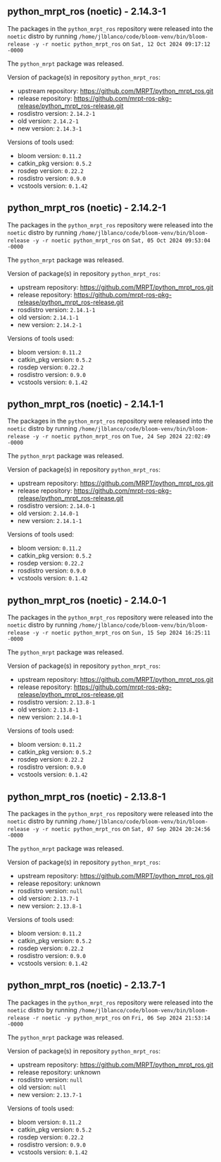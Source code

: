 ## python_mrpt_ros (noetic) - 2.14.3-1

The packages in the `python_mrpt_ros` repository were released into the `noetic` distro by running `/home/jlblanco/code/bloom-venv/bin/bloom-release -y -r noetic python_mrpt_ros` on `Sat, 12 Oct 2024 09:17:12 -0000`

The `python_mrpt` package was released.

Version of package(s) in repository `python_mrpt_ros`:

- upstream repository: https://github.com/MRPT/python_mrpt_ros.git
- release repository: https://github.com/mrpt-ros-pkg-release/python_mrpt_ros-release.git
- rosdistro version: `2.14.2-1`
- old version: `2.14.2-1`
- new version: `2.14.3-1`

Versions of tools used:

- bloom version: `0.11.2`
- catkin_pkg version: `0.5.2`
- rosdep version: `0.22.2`
- rosdistro version: `0.9.0`
- vcstools version: `0.1.42`


## python_mrpt_ros (noetic) - 2.14.2-1

The packages in the `python_mrpt_ros` repository were released into the `noetic` distro by running `/home/jlblanco/code/bloom-venv/bin/bloom-release -y -r noetic python_mrpt_ros` on `Sat, 05 Oct 2024 09:53:04 -0000`

The `python_mrpt` package was released.

Version of package(s) in repository `python_mrpt_ros`:

- upstream repository: https://github.com/MRPT/python_mrpt_ros.git
- release repository: https://github.com/mrpt-ros-pkg-release/python_mrpt_ros-release.git
- rosdistro version: `2.14.1-1`
- old version: `2.14.1-1`
- new version: `2.14.2-1`

Versions of tools used:

- bloom version: `0.11.2`
- catkin_pkg version: `0.5.2`
- rosdep version: `0.22.2`
- rosdistro version: `0.9.0`
- vcstools version: `0.1.42`


## python_mrpt_ros (noetic) - 2.14.1-1

The packages in the `python_mrpt_ros` repository were released into the `noetic` distro by running `/home/jlblanco/code/bloom-venv/bin/bloom-release -y -r noetic python_mrpt_ros` on `Tue, 24 Sep 2024 22:02:49 -0000`

The `python_mrpt` package was released.

Version of package(s) in repository `python_mrpt_ros`:

- upstream repository: https://github.com/MRPT/python_mrpt_ros.git
- release repository: https://github.com/mrpt-ros-pkg-release/python_mrpt_ros-release.git
- rosdistro version: `2.14.0-1`
- old version: `2.14.0-1`
- new version: `2.14.1-1`

Versions of tools used:

- bloom version: `0.11.2`
- catkin_pkg version: `0.5.2`
- rosdep version: `0.22.2`
- rosdistro version: `0.9.0`
- vcstools version: `0.1.42`


## python_mrpt_ros (noetic) - 2.14.0-1

The packages in the `python_mrpt_ros` repository were released into the `noetic` distro by running `/home/jlblanco/code/bloom-venv/bin/bloom-release -y -r noetic python_mrpt_ros` on `Sun, 15 Sep 2024 16:25:11 -0000`

The `python_mrpt` package was released.

Version of package(s) in repository `python_mrpt_ros`:

- upstream repository: https://github.com/MRPT/python_mrpt_ros.git
- release repository: https://github.com/mrpt-ros-pkg-release/python_mrpt_ros-release.git
- rosdistro version: `2.13.8-1`
- old version: `2.13.8-1`
- new version: `2.14.0-1`

Versions of tools used:

- bloom version: `0.11.2`
- catkin_pkg version: `0.5.2`
- rosdep version: `0.22.2`
- rosdistro version: `0.9.0`
- vcstools version: `0.1.42`


## python_mrpt_ros (noetic) - 2.13.8-1

The packages in the `python_mrpt_ros` repository were released into the `noetic` distro by running `/home/jlblanco/code/bloom-venv/bin/bloom-release -y -r noetic python_mrpt_ros` on `Sat, 07 Sep 2024 20:24:56 -0000`

The `python_mrpt` package was released.

Version of package(s) in repository `python_mrpt_ros`:

- upstream repository: https://github.com/MRPT/python_mrpt_ros.git
- release repository: unknown
- rosdistro version: `null`
- old version: `2.13.7-1`
- new version: `2.13.8-1`

Versions of tools used:

- bloom version: `0.11.2`
- catkin_pkg version: `0.5.2`
- rosdep version: `0.22.2`
- rosdistro version: `0.9.0`
- vcstools version: `0.1.42`


## python_mrpt_ros (noetic) - 2.13.7-1

The packages in the `python_mrpt_ros` repository were released into the `noetic` distro by running `/home/jlblanco/code/bloom-venv/bin/bloom-release -r noetic -y python_mrpt_ros` on `Fri, 06 Sep 2024 21:53:14 -0000`

The `python_mrpt` package was released.

Version of package(s) in repository `python_mrpt_ros`:

- upstream repository: https://github.com/MRPT/python_mrpt_ros.git
- release repository: unknown
- rosdistro version: `null`
- old version: `null`
- new version: `2.13.7-1`

Versions of tools used:

- bloom version: `0.11.2`
- catkin_pkg version: `0.5.2`
- rosdep version: `0.22.2`
- rosdistro version: `0.9.0`
- vcstools version: `0.1.42`


